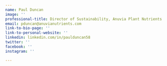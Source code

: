 ```yaml
---
name: Paul Duncan
image: ''
professional-title: Director of Sustainability, Anuvia Plant Nutrients
email: pduncan@anuvianutrients.com
link-to-bio-page: ''
link-to-personal-website: ''
linkedin: linkedin.com/in/paulduncan58
twitter: ''
facebook: ''
instagram: ''

---
```

